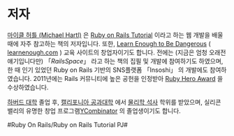 # 저자
 [마이클 허틀 (Michael Hartl)](http://www.michaelhartl.com/) 은 [Ruby on Rails Tutorial](http://www.railstutorial.org/) 이라고 하는 웹 개발을 배울 때에 자주 참고하는 책의 저자입니다. 또한, [Learn Enough to Be Dangerous](http://learnenough.com/) ( [learnenough.com](http://learnenough.com/) ) 교육 사이트의 창업자이기도 합니다. 
전에는 (지금은 엄청 오래전 얘기입니다만) 「*RailsSpace*」 라고 하는 책의 집필 및 개발에 참여하기도 하였으며, 한 때 인기 있었던 Ruby on Rails 기반의 SNS플랫폼 「Insoshi」 의 개발에도 참여하였습니다.
2011년에는 Rails 커뮤니티에 높은 공헌을 인정받아 [Ruby Hero Award](https://rubyheroes.com/heroes/2011) 을 수상하였습니다.

 [하버드 대학](http://college.harvard.edu/) 졸업 후, [캘리포니아 공과대학](http://www.caltech.edu/) 에서  [물리학 석사](http://resolver.caltech.edu/CaltechETD:etd-05222003-161626) 학위를 받았으며, 실리콘 밸리의 유명한 창업 프로그램[YCombinator](http://ycombinator.com/) 의 졸업생이기도 합니다.


#Ruby On Rails/Ruby on Rails Tutorial PJ#